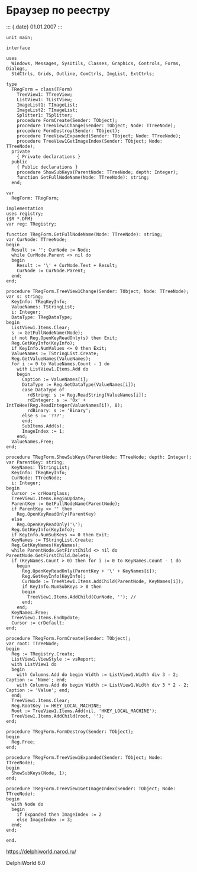 Браузер по реестру
==================

::: {.date}
01.01.2007
:::

    unit main;
     
    interface
     
    uses
      Windows, Messages, SysUtils, Classes, Graphics, Controls, Forms, Dialogs,
      StdCtrls, Grids, Outline, ComCtrls, ImgList, ExtCtrls;
     
    type
      TRegForm = class(TForm)
        TreeView1: TTreeView;
        ListView1: TListView;
        ImageList1: TImageList;
        ImageList2: TImageList;
        Splitter1: TSplitter;
        procedure FormCreate(Sender: TObject);
        procedure TreeView1Change(Sender: TObject; Node: TTreeNode);
        procedure FormDestroy(Sender: TObject);
        procedure TreeView1Expanded(Sender: TObject; Node: TTreeNode);
        procedure TreeView1GetImageIndex(Sender: TObject; Node: TTreeNode);
      private
        { Private declarations }
      public
        { Public declarations }
        procedure ShowSubKeys(ParentNode: TTreeNode; depth: Integer);
        function GetFullNodeName(Node: TTreeNode): string;
      end;
     
    var
      RegForm: TRegForm;
     
    implementation
    uses registry;
    {$R *.DFM}
    var reg: TRegistry;
     
    function TRegForm.GetFullNodeName(Node: TTreeNode): string;
    var CurNode: TTreeNode;
    begin
      Result := ''; CurNode := Node;
      while CurNode.Parent <> nil do
      begin
        Result := '\' + CurNode.Text + Result;
        CurNode := CurNode.Parent;
      end;
    end;
     
    procedure TRegForm.TreeView1Change(Sender: TObject; Node: TTreeNode);
    var s: string;
      KeyInfo: TRegKeyInfo;
      ValueNames: TStringList;
      i: Integer;
      DataType: TRegDataType;
    begin
      ListView1.Items.Clear;
      s := GetFullNodeName(Node);
      if not Reg.OpenKeyReadOnly(s) then Exit;
      Reg.GetKeyInfo(KeyInfo);
      if KeyInfo.NumValues <= 0 then Exit;
      ValueNames := TStringList.Create;
      Reg.GetValueNames(ValueNames);
      for i := 0 to ValueNames.Count - 1 do
        with ListView1.Items.Add do
        begin
          Caption := ValueNames[i];
          DataType := Reg.GetDataType(ValueNames[i]);
          case DataType of
            rdString: s := Reg.ReadString(ValueNames[i]);
            rdInteger: s := '0x' + IntToHex(Reg.ReadInteger(ValueNames[i]), 8);
            rdBinary: s := 'Binary';
          else s := '???';
          end;
          SubItems.Add(s);
          ImageIndex := 1;
        end;
      ValueNames.Free;
    end;
     
    procedure TRegForm.ShowSubKeys(ParentNode: TTreeNode; depth: Integer);
    var ParentKey: string;
      KeyNames: TStringList;
      KeyInfo: TRegKeyInfo;
      CurNode: TTreeNode;
      i: Integer;
    begin
      Cursor := crHourglass;
      TreeView1.Items.BeginUpdate;
      ParentKey := GetFullNodeName(ParentNode);
      if ParentKey <> '' then
        Reg.OpenKeyReadOnly(ParentKey)
      else
        Reg.OpenKeyReadOnly('\');
      Reg.GetKeyInfo(KeyInfo);
      if KeyInfo.NumSubKeys <= 0 then Exit;
      KeyNames := TStringList.Create;
      Reg.GetKeyNames(KeyNames);
      while ParentNode.GetFirstChild <> nil do ParentNode.GetFirstChild.Delete;
      if (KeyNames.Count > 0) then for i := 0 to KeyNames.Count - 1 do
        begin
          Reg.OpenKeyReadOnly(ParentKey + '\' + KeyNames[i]);
          Reg.GetKeyInfo(KeyInfo);
          CurNode := TreeView1.Items.AddChild(ParentNode, KeyNames[i]);
          if KeyInfo.NumSubKeys > 0 then
          begin
            TreeView1.Items.AddChild(CurNode, ''); //
          end;
        end;
      KeyNames.Free;
      TreeView1.Items.EndUpdate;
      Cursor := crDefault;
    end;
     
    procedure TRegForm.FormCreate(Sender: TObject);
    var root: TTreeNode;
    begin
      Reg := TRegistry.Create;
      ListView1.ViewStyle := vsReport;
      with ListView1 do
      begin
        with Columns.Add do begin Width := ListView1.Width div 3 - 2; Caption := 'Name'; end;
        with Columns.Add do begin Width := ListView1.Width div 3 * 2 - 2; Caption := 'Value'; end;
      end;
      TreeView1.Items.Clear;
      Reg.RootKey := HKEY_LOCAL_MACHINE;
      Root := TreeView1.Items.Add(nil, 'HKEY_LOCAL_MACHINE');
      TreeView1.Items.AddChild(root, '');
    end;
     
    procedure TRegForm.FormDestroy(Sender: TObject);
    begin
      Reg.Free;
    end;
     
    procedure TRegForm.TreeView1Expanded(Sender: TObject; Node: TTreeNode);
    begin
      ShowSubKeys(Node, 1);
    end;
     
    procedure TRegForm.TreeView1GetImageIndex(Sender: TObject; Node: TTreeNode);
    begin
      with Node do
      begin
        if Expanded then ImageIndex := 2
        else ImageIndex := 3;
      end;
    end;
     
    end.

<https://delphiworld.narod.ru/>

DelphiWorld 6.0
